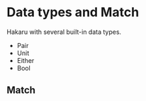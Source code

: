 # Data types and Match

Hakaru with several built-in data types.

* Pair
* Unit
* Either
* Bool

## Match
